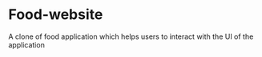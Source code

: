 # Food-website
A clone of food application which helps users to interact with the UI of the application

